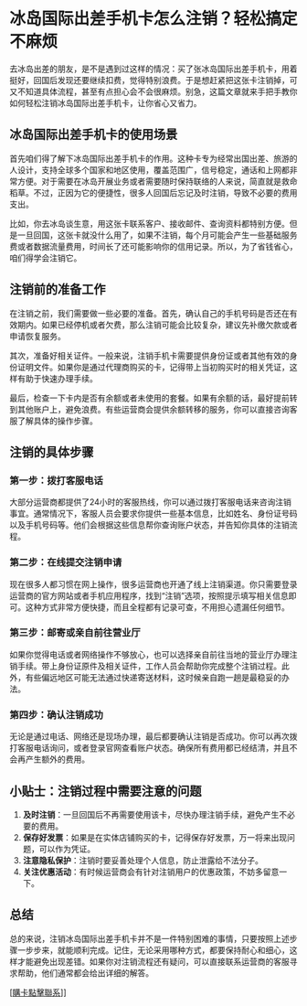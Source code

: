 # 冰岛国际出差手机卡怎么注销？轻松搞定不麻烦

去冰岛出差的朋友，是不是遇到过这样的情况：买了张冰岛国际出差手机卡，用着挺好，回国后发现还要继续扣费，觉得特别浪费。于是想赶紧把这张卡注销掉，可又不知道具体流程，甚至有点担心会不会很麻烦。别急，这篇文章就来手把手教你如何轻松注销冰岛国际出差手机卡，让你省心又省力。

## 冰岛国际出差手机卡的使用场景

首先咱们得了解下冰岛国际出差手机卡的作用。这种卡专为经常出国出差、旅游的人设计，支持全球多个国家和地区使用，覆盖范围广，信号稳定，通话和上网都非常方便。对于需要在冰岛开展业务或者需要随时保持联络的人来说，简直就是救命稻草。不过，正因为它的便捷性，很多人回国后忘记及时注销，导致不必要的费用支出。

比如，你去冰岛谈生意，用这张卡联系客户、接收邮件、查询资料都特别方便。但是一旦回国，这张卡就没什么用了，如果不注销，每个月可能会产生一些基础服务费或者数据流量费用，时间长了还可能影响你的信用记录。所以，为了省钱省心，咱们得学会注销它。

## 注销前的准备工作

在注销之前，我们需要做一些必要的准备。首先，确认自己的手机号码是否还在有效期内。如果已经停机或者欠费，那么注销可能会比较复杂，建议先补缴欠款或者申请恢复服务。

其次，准备好相关证件。一般来说，注销手机卡需要提供身份证或者其他有效的身份证明文件。如果你是通过代理商购买的卡，记得带上当初购买时的相关凭证，这样有助于快速办理手续。

最后，检查一下卡内是否有余额或者未使用的套餐。如果有余额的话，最好提前转到其他账户上，避免浪费。有些运营商会提供余额转移的服务，你可以直接咨询客服了解具体的操作步骤。

## 注销的具体步骤

### 第一步：拨打客服电话

大部分运营商都提供了24小时的客服热线，你可以通过拨打客服电话来咨询注销事宜。通常情况下，客服人员会要求你提供一些基本信息，比如姓名、身份证号码以及手机号码等。他们会根据这些信息帮你查询账户状态，并告知你具体的注销流程。

### 第二步：在线提交注销申请

现在很多人都习惯在网上操作，很多运营商也开通了线上注销渠道。你只需要登录运营商的官方网站或者手机应用程序，找到“注销”选项，按照提示填写相关信息即可。这种方式非常方便快捷，而且全程都有记录可查，不用担心遗漏任何细节。

### 第三步：邮寄或亲自前往营业厅

如果你觉得电话或者网络操作不够放心，也可以选择亲自前往当地的营业厅办理注销手续。带上身份证原件及相关证件，工作人员会帮助你完成整个注销过程。此外，有些偏远地区可能无法通过快递寄送材料，这时候亲自跑一趟是最稳妥的办法。

### 第四步：确认注销成功

无论是通过电话、网络还是现场办理，最后都要确认注销是否成功。你可以再次拨打客服电话询问，或者登录官网查看账户状态。确保所有费用都已经结清，并且不会再产生额外的费用。

## 小贴士：注销过程中需要注意的问题

1. **及时注销**：一旦回国后不再需要使用该卡，尽快办理注销手续，避免产生不必要的费用。
2. **保存好发票**：如果是在实体店铺购买的卡，记得保存好发票，万一将来出现问题，可以作为凭证。
3. **注意隐私保护**：注销时要妥善处理个人信息，防止泄露给不法分子。
4. **关注优惠活动**：有时候运营商会有针对注销用户的优惠政策，不妨多留意一下。

## 总结

总的来说，注销冰岛国际出差手机卡并不是一件特别困难的事情，只要按照上述步骤一步步来，就能顺利完成。记住，无论采用哪种方式，都要保持耐心和细心，这样才能避免出现差错。如果你对注销流程还有疑问，可以直接联系运营商的客服寻求帮助，他们通常都会给出详细的解答。

[[購卡點擊聯系](https://t.me/s/esim1088)]]
